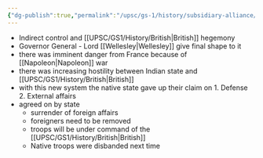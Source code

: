 ```yaml
---
{"dg-publish":true,"permalink":"/upsc/gs-1/history/subsidiary-alliance/","dgHomeLink":true,"dgPassFrontmatter":false}
---
```


-  Indirect control and [[UPSC/GS1/History/British|British]] hegemony
- Governor General - Lord [[Wellesley|Wellesley]] give final shape to it
- there was imminent danger from France because of [[Napoleon|Napoleon]]  war
- there was increasing hostility between Indian state and [[UPSC/GS1/History/British|British]]
- with this new system the native state gave up their claim on
		1. Defense
		2. External affairs
- agreed on by state
	- surrender of foreign affairs
	- foreigners need to be removed 
	-  troops will be under command of the [[UPSC/GS1/History/British|British]]
	- Native troops were disbanded next time